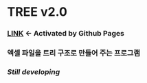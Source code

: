 # TREE v2.0

### [LINK](https://oculi-s.github.io/TREE/) <- Activated by Github Pages
### 엑셀 파일을 트리 구조로 만들어 주는 프로그램
### 
### *Still developing*

